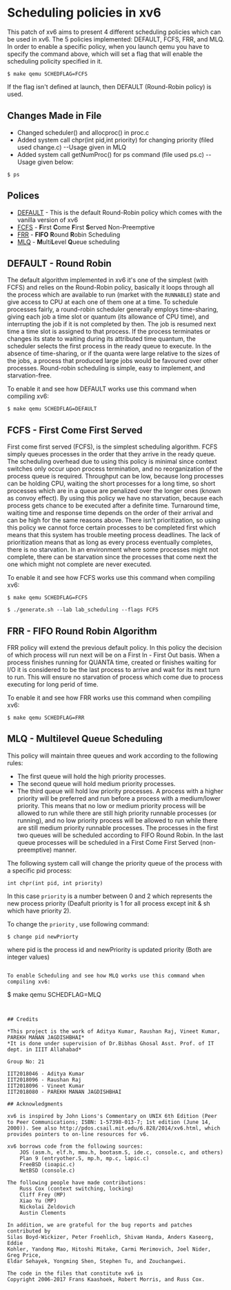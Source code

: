 # Scheduling policies in xv6

This patch of xv6 aims to present 4 different scheduling policies which can be used in xv6.
The 5 policies implemented: DEFAULT, FCFS, FRR, and MLQ. 
In order to enable a specific policy, when you launch qemu you have to specify the command above, which will set a flag that will enable the scheduling policity specified in it.

```
$ make qemu SCHEDFLAG=FCFS
```

If the flag isn't defined at launch, then DEFAULT (Round-Robin policy) is used.

## Changes Made in File
* Changed scheduler() and allocproc() in proc.c
* Added system call chpr(int pid,int priority) for changing priority (filed used change.c) --Usage given in MLQ
* Added system call getNumProc() for ps command (file used ps.c)  --Usage given below:
```
$ ps
```

## Polices

* [DEFAULT](#default---round-robin) - This is the default Round-Robin policy which comes with the vanilla version of xv6
* [FCFS](#fcfs---first-come-first-served) - **F**irst **C**ome **F**irst **S**erved Non-Preemptive
* [FRR](#frr---fifo-round-robin-scheduling-algoritm) - **FIFO** **R**ound **R**obin Scheduling
* [MLQ](#mlq---multilevel-queue-scheduling) - **M**ulti­**L**evel **Q**ueue scheduling

## DEFAULT - Round Robin

The default algorithm implemented in xv6 it's one of the simplest (with FCFS) and relies on the Round-Robin policy, basically it loops through all the process which are available to run (market with the ```RUNNABLE```) state and give access to
CPU at each one of them one at a time.
To schedule processes fairly, a round-robin scheduler generally employs time-sharing, giving each job a time slot or quantum (its allowance of CPU time), and interrupting the job if it is not completed by then. 
The job is resumed next time a time slot is assigned to that process. 
If the process terminates or changes its state to waiting during its attributed time quantum, the scheduler selects the first process in the ready queue to execute. 
In the absence of time-sharing, or if the quanta were large relative to the sizes of the jobs, a process that produced large jobs would be favoured over other processes.
Round-robin scheduling is simple, easy to implement, and starvation-free.

To enable it and see how DEFAULT works use this command when compiling xv6:

```
$ make qemu SCHEDFLAG=DEFAULT
```

## FCFS - First Come First Served

First come first served (FCFS), is the simplest scheduling algorithm. FCFS simply queues processes in the order that they arrive in the ready queue. 
The scheduling overhead due to using this policy is minimal since context switches only occur upon process termination, and no reorganization of the process queue is required.
Throughput can be low, because long processes can be holding CPU, waiting the short processes for a long time, so short processes which are in a queue are penalized over the longer ones (known as convoy effect).
By using this policy we have no starvation, because each process gets chance to be executed after a definite time.
Turnaround time, waiting time and response time depends on the order of their arrival and can be high for the same reasons above.
There isn't prioritization, so using this policy we cannot force certain processes to be completed first which means that this system has trouble meeting process deadlines.
The lack of prioritization means that as long as every process eventually completes, there is no starvation. 
In an environment where some processes might not complete, there can be starvation since the processes that come next the one which might not complete are never executed.

To enable it and see how FCFS works use this command when compiling xv6:

```
$ make qemu SCHEDFLAG=FCFS
```

```
$ ./generate.sh --lab lab_scheduling --flags FCFS
```

## FRR - FIFO Round Robin Algorithm

FRR policy will extend the previous default policy. In this policy the decision of which process will run next will be on a First In - First Out basis.
When a process finishes running for QUANTA time, created or finishes waiting for I/O it is considered to be the last process to arrive and wait for its next turn to run.
This will ensure no starvation of process which come due to process executing for long perid of time.

To enable it and see how FRR works use this command when compiling xv6:

```
$ make qemu SCHEDFLAG=FRR
```


## MLQ - Multilevel Queue Scheduling

This policy will maintain three queues and work according to the following rules:
* The first queue will hold the high priority processes.
* The second queue will hold medium priority processes.
* The third queue will hold low priority processes.
A process with a higher priority will be preferred and run before a process with a medium/lower priority.
This means that no low or medium priority process will be allowed to run while there are still high priority runnable processes (or running), and no low priority process will be allowed to run while there are still medium priority runnable processes.
The processes in the first two queues will be scheduled according to FIFO Round Robin. 
In the last queue processes will be scheduled in a First Come First Served (non-preemptive) manner.

The following system call will change the priority queue of the process with a specific pid process:

```
int chpr(int pid, int priority)
```

In this case ```priority``` is a number between 0 and 2 which represents the new process priority (Deafult priority is 1 for all process except init & sh which have priority 2).

To change the ```priority``` , use following command:
```
$ change pid newPriorty
```
where pid is the process id and newPriority is updated priority (Both are integer values)

```

To enable Scheduling and see how MLQ works use this command when compiling xv6:

```
$ make qemu SCHEDFLAG=MLQ
```


## Credits

*This project is the work of Aditya Kumar, Raushan Raj, Vineet Kumar,  PAREKH MANAN JAGDISHBHAI*
*It is done under supervision of Dr.Bibhas Ghosal Asst. Prof. of IT dept. in IIIT Allahabad*

Group No: 21

IIT2018046 - Aditya Kumar
IIT2018096 - Raushan Raj
IIT2018096 - Vineet Kumar
IIT2018080 - PAREKH MANAN JAGDISHBHAI

## Acknowledgments

xv6 is inspired by John Lions's Commentary on UNIX 6th Edition (Peer
to Peer Communications; ISBN: 1-57398-013-7; 1st edition (June 14,
2000)). See also http://pdos.csail.mit.edu/6.828/2014/xv6.html, which
provides pointers to on-line resources for v6.

xv6 borrows code from the following sources:
    JOS (asm.h, elf.h, mmu.h, bootasm.S, ide.c, console.c, and others)
    Plan 9 (entryother.S, mp.h, mp.c, lapic.c)
    FreeBSD (ioapic.c)
    NetBSD (console.c)

The following people have made contributions:
    Russ Cox (context switching, locking)
    Cliff Frey (MP)
    Xiao Yu (MP)
    Nickolai Zeldovich
    Austin Clements

In addition, we are grateful for the bug reports and patches contributed by
Silas Boyd-Wickizer, Peter Froehlich, Shivam Handa, Anders Kaseorg, Eddie
Kohler, Yandong Mao, Hitoshi Mitake, Carmi Merimovich, Joel Nider, Greg Price,
Eldar Sehayek, Yongming Shen, Stephen Tu, and Zouchangwei.

The code in the files that constitute xv6 is
Copyright 2006-2017 Frans Kaashoek, Robert Morris, and Russ Cox.
